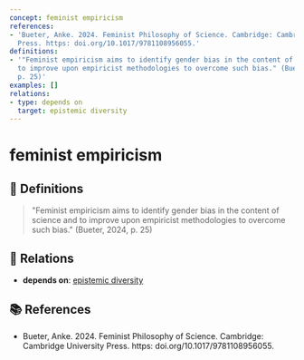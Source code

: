 ```yaml
---
concept: feminist empiricism
references:
- 'Bueter, Anke. 2024. Feminist Philosophy of Science. Cambridge: Cambridge University
  Press. https: doi.org/10.1017/9781108956055.'
definitions:
- '"Feminist empiricism aims to identify gender bias in the content of science and
  to improve upon empiricist methodologies to overcome such bias." (Bueter, 2024,
  p. 25)'
examples: []
relations:
- type: depends on
  target: epistemic diversity
---
```


# feminist empiricism

## 📖 Definitions

> "Feminist empiricism aims to identify gender bias in the content of science and to improve upon empiricist methodologies to overcome such bias." (Bueter, 2024, p. 25)

## 🔗 Relations

- **depends on**: [epistemic diversity](./epistemic-diversity.md)

## 📚 References

- Bueter, Anke. 2024. Feminist Philosophy of Science. Cambridge: Cambridge University Press. https: doi.org/10.1017/9781108956055.
